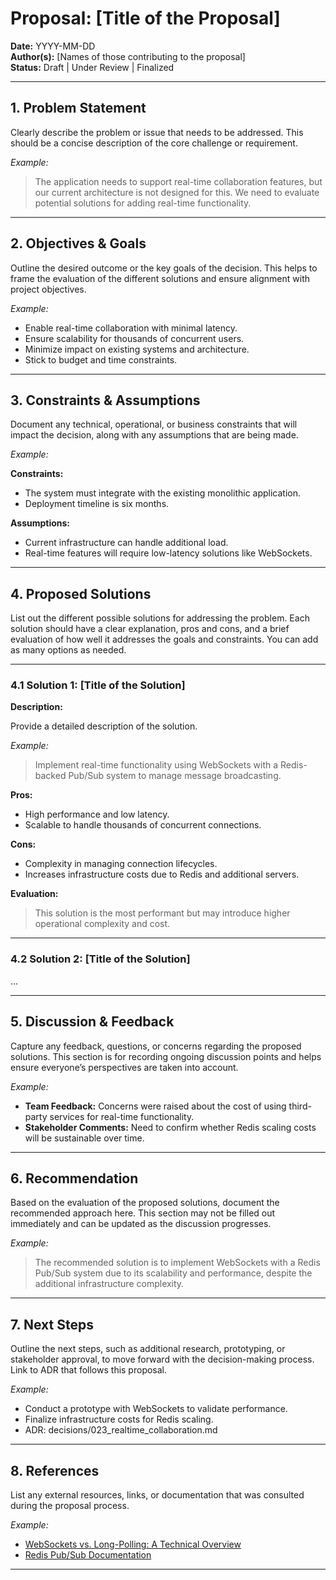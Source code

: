 # Proposal: [Title of the Proposal]

**Date:** YYYY-MM-DD  
**Author(s):** [Names of those contributing to the proposal]  
**Status:** Draft | Under Review | Finalized  

---

## 1. Problem Statement

Clearly describe the problem or issue that needs to be addressed. This should be a concise description of the core challenge or requirement.

_Example:_

> The application needs to support real-time collaboration features, but our current architecture is not designed for this. We need to evaluate potential solutions for adding real-time functionality.

---

## 2. Objectives & Goals

Outline the desired outcome or the key goals of the decision. This helps to frame the evaluation of the different solutions and ensure alignment with project objectives.

_Example:_

- Enable real-time collaboration with minimal latency.
- Ensure scalability for thousands of concurrent users.
- Minimize impact on existing systems and architecture.
- Stick to budget and time constraints.

---

## 3. Constraints & Assumptions

Document any technical, operational, or business constraints that will impact the decision, along with any assumptions that are being made.

_Example:_

**Constraints:**
- The system must integrate with the existing monolithic application.
- Deployment timeline is six months.

**Assumptions:**
- Current infrastructure can handle additional load.
- Real-time features will require low-latency solutions like WebSockets.

---

## 4. Proposed Solutions

List out the different possible solutions for addressing the problem. Each solution should have a clear explanation, pros and cons, and a brief evaluation of how well it addresses the goals and constraints. You can add as many options as needed.

---

### 4.1 Solution 1: [Title of the Solution]

**Description:**

Provide a detailed description of the solution. 

_Example:_

> Implement real-time functionality using WebSockets with a Redis-backed Pub/Sub system to manage message broadcasting.

**Pros:**
- High performance and low latency.
- Scalable to handle thousands of concurrent connections.

**Cons:**
- Complexity in managing connection lifecycles.
- Increases infrastructure costs due to Redis and additional servers.

**Evaluation:**
> This solution is the most performant but may introduce higher operational complexity and cost.

---

### 4.2 Solution 2: [Title of the Solution]

...

---

## 5. Discussion & Feedback

Capture any feedback, questions, or concerns regarding the proposed solutions. This section is for recording ongoing discussion points and helps ensure everyone’s perspectives are taken into account.

_Example:_

- **Team Feedback:** Concerns were raised about the cost of using third-party services for real-time functionality.
- **Stakeholder Comments:** Need to confirm whether Redis scaling costs will be sustainable over time.

---

## 6. Recommendation

Based on the evaluation of the proposed solutions, document the recommended approach here. This section may not be filled out immediately and can be updated as the discussion progresses.

_Example:_

> The recommended solution is to implement WebSockets with a Redis Pub/Sub system due to its scalability and performance, despite the additional infrastructure complexity.

---

## 7. Next Steps

Outline the next steps, such as additional research, prototyping, or stakeholder approval, to move forward with the decision-making process. 
Link to ADR that follows this proposal.

_Example:_

- Conduct a prototype with WebSockets to validate performance.
- Finalize infrastructure costs for Redis scaling.
- ADR: decisions/023_realtime_collaboration.md

---

## 8. References

List any external resources, links, or documentation that was consulted during the proposal process.

_Example:_

- [WebSockets vs. Long-Polling: A Technical Overview](https://example.com/websockets-vs-longpolling)
- [Redis Pub/Sub Documentation](https://redis.io/topics/pubsub)

---

